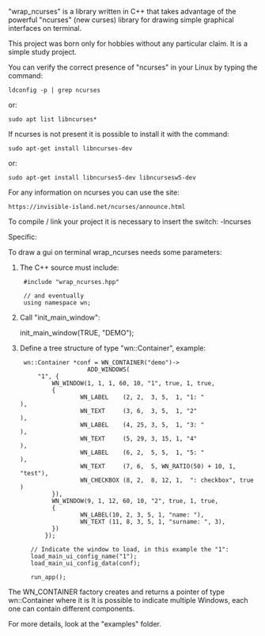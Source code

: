 
"wrap_ncurses" is a library written in C++ that takes advantage of the powerful
"ncurses" (new curses) library for drawing simple graphical interfaces on
terminal.

This project was born only for hobbies without any particular claim. 
It is a simple study project.

You can verify the correct presence of "ncurses" in your Linux by typing the
command:


	ldconfig -p | grep ncurses
  
or:

	sudo apt list libncurses*

If ncurses is not present it is possible to install it with the command:

	sudo apt-get install libncurses-dev
  
or:

	sudo apt-get install libncurses5-dev libncursesw5-dev
	
For any information on ncurses you can use the site:

	https://invisible-island.net/ncurses/announce.html

To compile / link your project it is necessary to insert the switch: -lncurses


Specific:

To draw a gui on terminal wrap_ncurses needs some parameters:

1) The C++ source must include:
	
		#include "wrap_ncurses.hpp"
		
		// and eventually
		using namespace wn;

2) Call "init_main_window":

	
	init_main_window(TRUE, "DEMO");
  

3) Define a tree structure of type "wn::Container", example:
		
		
		wn::Container *conf = WN_CONTAINER("demo")->
                          ADD_WINDOWS(
    		"1", {
        		WN_WINDOW(1, 1, 1, 60, 10, "1", true, 1, true,
        		{
            			WN_LABEL    (2, 2,  3, 5,  1, "1: "              ),
            			WN_TEXT     (3, 6,  3, 5,  1, "2"                ),
            			WN_LABEL    (4, 25, 3, 5,  1, "3: "              ),
            			WN_TEXT     (5, 29, 3, 15, 1, "4"                ),
            			WN_LABEL    (6, 2,  5, 5,  1, "5: "              ),
            			WN_TEXT     (7, 6,  5, WN_RATIO(50) + 10, 1, "test"),
            			WN_CHECKBOX (8, 2,  8, 12, 1,  ": checkbox", true  )
        		}),
        		WN_WINDOW(9, 1, 12, 60, 10, "2", true, 1, true,
        		{
            			WN_LABEL(10, 2, 3, 5, 1, "name: "),
            			WN_TEXT (11, 8, 3, 5, 1, "surname: ", 3),
        		})
    		  });
          
          // Indicate the window to load, in this example the "1":
          load_main_ui_config_name("1");  
          load_main_ui_config_data(conf);
  
          run_app();

The WN_CONTAINER factory creates and returns a pointer of type wn::Container where it is
It is possible to indicate multiple Windows, each one can contain different components.




For more details, look at the "examples" folder.



	
